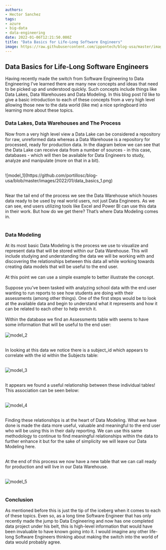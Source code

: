 ```yaml
---
authors:
- Hector Sanchez
tags:
- azure
- big-data
- data-engineering
date: 2022-01-06T12:21:50.000Z
title: "Data Basics for Life-Long Software Engineers"
image: https://raw.githubusercontent.com/ippontech/blog-usa/master/images/2022/01/data_basics_cover.png
---
```


## Data Basics for Life-Long Software Engineers  
Having recently made the switch from Software Engineering to Data Engineering I’ve learned there are many new concepts and ideas that need to be picked up and understood quickly. Such concepts include things like Data Lakes, Data Warehouses and Data Modeling. In this blog post I’d like to give a basic introduction to each of these concepts from a very high level allowing those new to the data world (like me) a nice springboard into learning more about these topics.

### Data Lakes, Data Warehouses and The Process
Now from a very high level view a Data Lake can be considered a repository for raw, unreformed data whereas a Data Warehouse is a repository for processed, ready for production data. In the diagram below we can see that the Data Lake can receive data from a number of sources - in this case, databases - which will then be available for Data Engineers to study, analyze and manipulate (more on that in a bit). 

<br>
![model_1](https://github.com/portillosc/blog-usa/blob/master/images/2022/01/data_basics_1.png)
<br><br>

Near the tail end of the process we see the Data Warehouse which houses data ready to be used by real world users, not just Data Engineers. As we can see, end users utilizing tools like Excel and Power BI can use this data in their work. But how do we get there? That’s where Data Modeling comes in.
<br><br>

### Data Modeling
At its most basic Data Modeling is the process we use to visualize and represent data that will be stored within our Data Warehouse. This will include studying and understanding the data we will be working with and discovering the relationships between this data all while working towards creating data models that will be useful to the end user. 
<br><br>
At this point we can use a simple example to better illustrate the concept. 
<br><br>
Suppose you’ve been tasked with analyzing school data with the end user wanting to run reports to see how students are doing with their assessments (among other things). One of the first steps would be to look at the available data and begin to understand what it represents and how it can be related to each other to help enrich it.
<br><br>
Within the database we find an Assessments table with seems to have some information that will be useful to the end user:
<br><br>
![model_2](https://github.com/portillosc/blog-usa/blob/master/images/2022/01/data_basics_2.png)
<br><br>

In looking at this data we notice there is a subject_id which appears to correlate with the id within the Subjects table:
<br><br>

![model_3](https://github.com/portillosc/blog-usa/blob/master/images/2022/01/data_basics_3.png)
<br><br>

It appears we found a useful relationship between these individual tables! This association can be seen below: 
<br><br>

![model_4](https://github.com/portillosc/blog-usa/blob/master/images/2022/01/data_basics_4.png)
<br><br>

Finding these relationships is at the heart of Data Modeling. What we have done is made the data more useful, valuable and meaningful to the end user who will be using this in their daily reporting. We can use this same methodology to continue to find meaningful relationships within the data to further enhance it but for the sake of simplicity we will leave our Data Modeling here. 
<br><br>

At the end of this process we now have a new table that we can call ready for production and will live in our Data Warehouse. 
<br><br>

![model_5](https://github.com/portillosc/blog-usa/blob/master/images/2022/01/data_basics_5.png)
<br><br>

### Conclusion
As mentioned before this is just the tip of the iceberg when it comes to each of these topics. Even so, as a long time Software Engineer that has only recently made the jump to Data Engineering and now has one completed data project under his belt, this is high-level information that would have been invaluable to have known going into it. I would imagine any other life-long Software Engineers thinking about making the switch into the world of data would probably agree.

